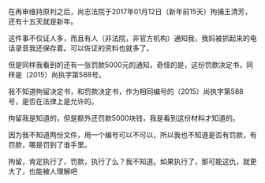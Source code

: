 在再审维持原判之后，尚志法院于2017年01月12日（新年前15天）拘捕王清芳，还有十五天就是新年。

这件事不仅证人多，而且有人（非法院，非官方机构）通知我，我妈被抓起来的电话录音我还保存着。可以佐证的资料也就多了。

但是同样我看到的还有一张罚款5000元的通知，奇怪的是，这份罚款决定书，同样是（2015）尚执字第588号。

我不知道拘留决定书，和罚款决定书，作为相同编号的（2015）尚执字第588号，是否在法律上是允许的。

拘留我是知道的，但是额外还罚款5000块钱，我是看到这份材料才知道的。

因为我不知道两份文件，用一个编号可以不可以，所以我也不知道是否有罚款，有罚款，哪是罚到了谁手里。

拘留，肯定执行了，罚款，执行了么？我不知道。如果执行了，那可能这仇，就更大了，也能被人理解吧
